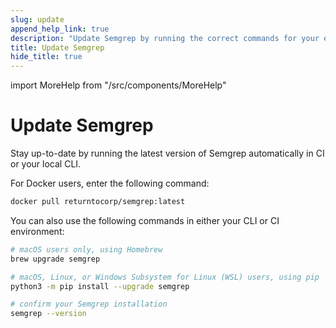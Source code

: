 ```yaml
---
slug: update
append_help_link: true
description: "Update Semgrep by running the correct commands for your environment or operating system."
title: Update Semgrep
hide_title: true
---
```


import MoreHelp from "/src/components/MoreHelp"

# Update Semgrep

Stay up-to-date by running the latest version of Semgrep automatically in CI or your local CLI.

For Docker users, enter the following command:

```sh
docker pull returntocorp/semgrep:latest
```

You can also use the following commands in either your CLI or CI environment:

```sh
# macOS users only, using Homebrew
brew upgrade semgrep

# macOS, Linux, or Windows Subsystem for Linux (WSL) users, using pip
python3 -m pip install --upgrade semgrep

# confirm your Semgrep installation
semgrep --version
```


<MoreHelp />
